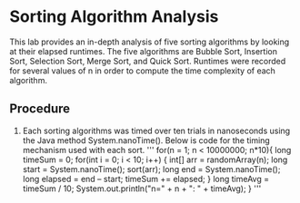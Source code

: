 # Sorting Algorithm Analysis

This lab provides an in-depth analysis of five sorting algorithms by looking at their elapsed runtimes. The five algorithms are Bubble Sort, Insertion Sort, Selection Sort, Merge Sort, and Quick Sort. Runtimes were recorded for several values of n in order to compute the time complexity of each algorithm.

## Procedure

1. Each sorting algorithms was timed over ten trials in nanoseconds using the Java method System.nanoTime(). Below is code for the timing mechanism used with each sort.
'''
for(n = 1; n < 10000000; n*10){
        long timeSum = 0;
        for(int i = 0; i < 10; i++) {
            int[] arr = randomArray(n);
            long start = System.nanoTime();
            sort(arr);
            long end = System.nanoTime();
            long elapsed = end – start;
            timeSum += elapsed;
        }
        long timeAvg = timeSum / 10;
        System.out.println("n=" + n + ": " + timeAvg);
    }
'''
